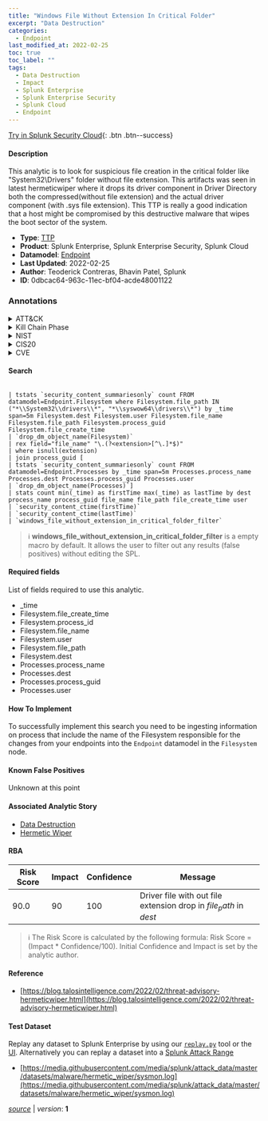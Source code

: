 ```yaml
---
title: "Windows File Without Extension In Critical Folder"
excerpt: "Data Destruction"
categories:
  - Endpoint
last_modified_at: 2022-02-25
toc: true
toc_label: ""
tags:
  - Data Destruction
  - Impact
  - Splunk Enterprise
  - Splunk Enterprise Security
  - Splunk Cloud
  - Endpoint
---
```




[Try in Splunk Security Cloud](https://www.splunk.com/en_us/cyber-security.html){: .btn .btn--success}

#### Description

This analytic is to look for suspicious file creation in the critical folder like &#34;System32\Drivers&#34; folder without file extension. This artifacts was seen in latest hermeticwiper where it drops its driver component in Driver Directory both the compressed(without file extension) and the actual driver component (with .sys file extension). This TTP is really a good indication that a host might be compromised by this destructive malware that wipes the boot sector of the system.

- **Type**: [TTP](https://github.com/splunk/security_content/wiki/Detection-Analytic-Types)
- **Product**: Splunk Enterprise, Splunk Enterprise Security, Splunk Cloud
- **Datamodel**: [Endpoint](https://docs.splunk.com/Documentation/CIM/latest/User/Endpoint)
- **Last Updated**: 2022-02-25
- **Author**: Teoderick Contreras, Bhavin Patel, Splunk
- **ID**: 0dbcac64-963c-11ec-bf04-acde48001122

### Annotations
<details>
  <summary>ATT&CK</summary>

<div markdown="1">

#### [ATT&CK](https://attack.mitre.org/)

| ID          | Technique   | Tactic         |
| ----------- | ----------- |--------------- |
| [T1485](https://attack.mitre.org/techniques/T1485/) | Data Destruction | Impact |

</div>
</details>


<details>
  <summary>Kill Chain Phase</summary>

<div markdown="1">

* Exploitation


</div>
</details>


<details>
  <summary>NIST</summary>

<div markdown="1">

* DE.CM



</div>
</details>

<details>
  <summary>CIS20</summary>

<div markdown="1">

* CIS 3
* CIS 5
* CIS 16



</div>
</details>

<details>
  <summary>CVE</summary>

<div markdown="1">


</div>
</details>


#### Search

```

| tstats `security_content_summariesonly` count FROM datamodel=Endpoint.Filesystem where Filesystem.file_path IN ("*\\System32\\drivers\\*", "*\\syswow64\\drivers\\*") by _time span=5m Filesystem.dest Filesystem.user Filesystem.file_name Filesystem.file_path Filesystem.process_guid Filesystem.file_create_time 
| `drop_dm_object_name(Filesystem)` 
| rex field="file_name" "\.(?<extension>[^\.]*$)" 
| where isnull(extension) 
| join process_guid [
| tstats `security_content_summariesonly` count FROM datamodel=Endpoint.Processes by _time span=5m Processes.process_name Processes.dest Processes.process_guid Processes.user 
| `drop_dm_object_name(Processes)`] 
| stats count min(_time) as firstTime max(_time) as lastTime by dest process_name process_guid file_name file_path file_create_time user 
| `security_content_ctime(firstTime)` 
| `security_content_ctime(lastTime)` 
| `windows_file_without_extension_in_critical_folder_filter`
```

> :information_source:
> **windows_file_without_extension_in_critical_folder_filter** is a empty macro by default. It allows the user to filter out any results (false positives) without editing the SPL.



#### Required fields
List of fields required to use this analytic.
* _time
* Filesystem.file_create_time
* Filesystem.process_id
* Filesystem.file_name
* Filesystem.user
* Filesystem.file_path
* Filesystem.dest
* Processes.process_name
* Processes.dest
* Processes.process_guid
* Processes.user



#### How To Implement
To successfully implement this search you need to be ingesting information on process that include the name of the Filesystem responsible for the changes from your endpoints into the `Endpoint` datamodel in the `Filesystem` node.
#### Known False Positives
Unknown at this point

#### Associated Analytic Story
* [Data Destruction](/stories/data_destruction)
* [Hermetic Wiper](/stories/hermetic_wiper)




#### RBA

| Risk Score  | Impact      | Confidence   | Message      |
| ----------- | ----------- |--------------|--------------|
| 90.0 | 90 | 100 | Driver file with out file extension drop in $file_path$ in $dest$ |


> :information_source:
> The Risk Score is calculated by the following formula: Risk Score = (Impact * Confidence/100). Initial Confidence and Impact is set by the analytic author.


#### Reference

* [https://blog.talosintelligence.com/2022/02/threat-advisory-hermeticwiper.html](https://blog.talosintelligence.com/2022/02/threat-advisory-hermeticwiper.html)



#### Test Dataset
Replay any dataset to Splunk Enterprise by using our [`replay.py`](https://github.com/splunk/attack_data#using-replaypy) tool or the [UI](https://github.com/splunk/attack_data#using-ui).
Alternatively you can replay a dataset into a [Splunk Attack Range](https://github.com/splunk/attack_range#replay-dumps-into-attack-range-splunk-server)

* [https://media.githubusercontent.com/media/splunk/attack_data/master/datasets/malware/hermetic_wiper/sysmon.log](https://media.githubusercontent.com/media/splunk/attack_data/master/datasets/malware/hermetic_wiper/sysmon.log)



[*source*](https://github.com/splunk/security_content/tree/develop/detections/endpoint/windows_file_without_extension_in_critical_folder.yml) \| *version*: **1**
